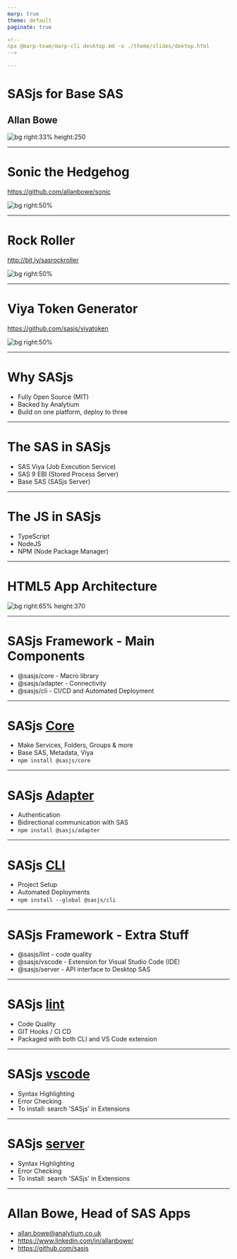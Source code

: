 ```yaml
---
marp: true
theme: default
paginate: true

<!--
npx @marp-team/marp-cli desktop.md -o ./theme/slides/dektop.html
-->

---
```

<!-- header: ![h:6em](https://sasjs.io/img/js-logo700x389.png)-->

# SASjs for Base SAS
## Allan Bowe

![bg right:33% height:250 ](https://datacontroller.io/wp-content/uploads/2020/10/abow.png)

---
# Sonic the Hedgehog

https://github.com/allanbowe/sonic

![bg right:50%](https://j.gifs.com/q7vkm2.gif)

---
# Rock Roller

http://bit.ly/sasrockroller

![bg right:50%](https://j.gifs.com/1W8vNj.gif)

---
# Viya Token Generator

https://github.com/sasjs/viyatoken

![bg right:50%](https://j.gifs.com/p80jDr.gif)

---
# Why SASjs

 - Fully Open Source (MIT)
 - Backed by Analytium
 - Build on one platform, deploy to three

---
# The SAS in SASjs
 - SAS Viya (Job Execution Service)
 - SAS 9 EBI (Stored Process Server)
 - Base SAS (SASjs Server)

---
# The JS in SASjs

 - TypeScript
 - NodeJS
 - NPM (Node Package Manager)

---

# HTML5 App Architecture

![bg right:65% height:370 ](https://sasjs.io/img/architecture.png)


---
# SASjs Framework - Main Components

- @sasjs/core - Macro library
- @sasjs/adapter - Connectivity
- @sasjs/cli - CI/CD and Automated Deployment

---

# SASjs [Core](https://core.sasjs.io)

- Make Services, Folders, Groups & more
- Base SAS, Metadata, Viya
- `npm install @sasjs/core`

---
# SASjs [Adapter](https://adapter.sasjs.io)

- Authentication
- Bidirectional communication with SAS
- `npm install @sasjs/adapter`

---
# SASjs [CLI](https://cli.sasjs.io)

- Project Setup
- Automated Deployments
- `npm install --global @sasjs/cli`

<!--
* create project
* compile project
* documentation

* deploy/tests/jobs/flows/ lint

-->

---
# SASjs Framework - Extra Stuff

- @sasjs/lint - code quality
- @sasjs/vscode - Extension for Visual Studio Code (IDE)
- @sasjs/server - API interface to Desktop SAS

---
# SASjs [lint](https://github.com/sasjs/lint)

- Code Quality
- GIT Hooks / CI CD
- Packaged with both CLI and VS Code extension

---
# SASjs [vscode](https://marketplace.visualstudio.com/items?itemName=SASjs.sasjs-for-vscode)

- Syntax Highlighting
- Error Checking
- To install: search 'SASjs' in Extensions

---
# SASjs [server](https://github.com/sasjs/server)

- Syntax Highlighting
- Error Checking
- To install: search 'SASjs' in Extensions

---
<!-- header: ![h:6em](https://sasjs.io/img/js-logo700x389.png)-->

# Allan Bowe, Head of SAS Apps

- allan.bowe@analytium.co.uk
- https://www.linkedin.com/in/allanbowe/
- https://github.com/sasjs

